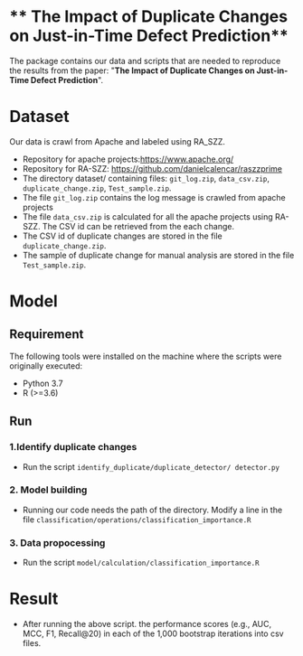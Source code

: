 # ** The Impact of Duplicate Changes on Just-in-Time Defect Prediction**
The package contains our data and scripts that are needed to reproduce the results from the paper: "**The Impact of Duplicate Changes on Just-in-Time Defect Prediction**". 
# **Dataset**
Our data is crawl from Apache and labeled using RA_SZZ.
* Repository for apache projects:https://www.apache.org/
* Repository for RA-SZZ: https://github.com/danielcalencar/raszzprime
* The directory dataset/ containing files: ``git_log.zip``, ``data_csv.zip``, ``duplicate_change.zip``, ``Test_sample.zip``.
* The file ``git_log.zip`` contains the log message is crawled from apache projects
* The file ``data_csv.zip`` is calculated for all the apache projects using RA-SZZ. The CSV id can be retrieved from the each change.
* The CSV id of duplicate changes are stored in the file ``duplicate_change.zip``.
* The sample of duplicate change for manual analysis are stored in the file ``Test_sample.zip``.

# **Model**
## **Requirement**
The following tools were installed on the machine where the scripts were originally executed:
* Python 3.7
* R (>=3.6)
## **Run**
### **1.Identify duplicate changes**
* Run the script ``identify_duplicate/duplicate_detector/ detector.py``
### **2. Model building**  
* Running our code needs the path of the directory. Modify a line in the file ``classification/operations/classification_importance.R``
### **3. Data propocessing**
* Run the script ``model/calculation/classification_importance.R``

# **Result** 
* After running the above script. the performance scores (e.g., AUC, MCC, F1, Recall@20) in each of the 1,000 bootstrap iterations into csv files.



